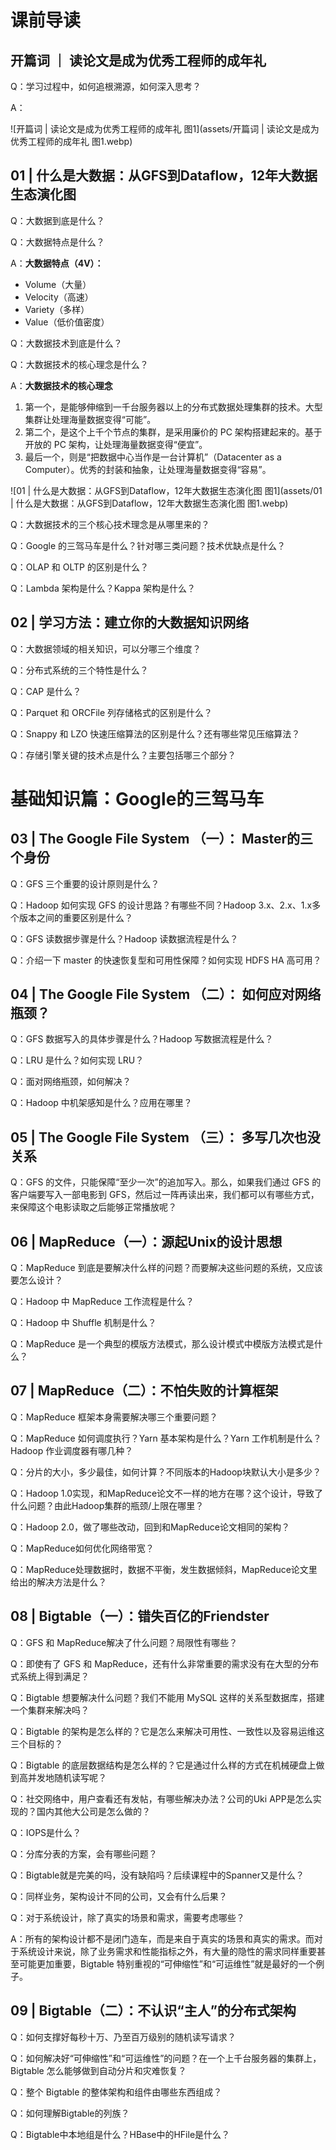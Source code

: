 # 课前导读

## 开篇词 ｜ 读论文是成为优秀工程师的成年礼

Q：学习过程中，如何追根溯源，如何深入思考？

A：

![开篇词 | 读论文是成为优秀工程师的成年礼 图1](assets/开篇词 | 读论文是成为优秀工程师的成年礼 图1.webp)

## 01 | 什么是大数据：从GFS到Dataflow，12年大数据生态演化图

Q：大数据到底是什么？

Q：大数据特点是什么？

A：**大数据特点（4V）：**

- Volume（大量）
- Velocity（高速）
- Variety（多样）
- Value（低价值密度）

Q：大数据技术到底是什么？

Q：大数据技术的核心理念是什么？

A：**大数据技术的核心理念**

1. 第一个，是能够伸缩到一千台服务器以上的分布式数据处理集群的技术。大型集群让处理海量数据变得“可能”。
2. 第二个，是这个上千个节点的集群，是采用廉价的 PC 架构搭建起来的。基于开放的 PC 架构，让处理海量数据变得“便宜”。
3. 最后一个，则是“把数据中心当作是一台计算机”（Datacenter as a Computer）。优秀的封装和抽象，让处理海量数据变得“容易”。

![01 | 什么是大数据：从GFS到Dataflow，12年大数据生态演化图 图1](assets/01 | 什么是大数据：从GFS到Dataflow，12年大数据生态演化图 图1.webp)

Q：大数据技术的三个核心技术理念是从哪里来的？

Q：Google 的三驾马车是什么？针对哪三类问题？技术优缺点是什么？

Q：OLAP 和 OLTP 的区别是什么？

Q：Lambda 架构是什么？Kappa 架构是什么？

## 02 | 学习方法：建立你的大数据知识网络

Q：大数据领域的相关知识，可以分哪三个维度？

Q：分布式系统的三个特性是什么？

Q：CAP 是什么？

Q：Parquet 和 ORCFile 列存储格式的区别是什么？

Q：Snappy 和 LZO 快速压缩算法的区别是什么？还有哪些常见压缩算法？

Q：存储引擎关键的技术点是什么？主要包括哪三个部分？

# 基础知识篇：Google的三驾马车

## 03 | The Google File System （一）： Master的三个身份

Q：GFS 三个重要的设计原则是什么？

Q：Hadoop 如何实现 GFS 的设计思路？有哪些不同？Hadoop 3.x、2.x、1.x多个版本之间的重要区别是什么？

Q：GFS 读数据步骤是什么？Hadoop 读数据流程是什么？

Q：介绍一下 master 的快速恢复型和可用性保障？如何实现 HDFS HA 高可用？

## 04 | The Google File System （二）： 如何应对网络瓶颈？

Q：GFS 数据写入的具体步骤是什么？Hadoop 写数据流程是什么？

Q：LRU 是什么？如何实现 LRU？

Q：面对网络瓶颈，如何解决？

Q：Hadoop 中机架感知是什么？应用在哪里？

## 05 | The Google File System （三）： 多写几次也没关系

Q：GFS 的文件，只能保障“至少一次”的追加写入。那么，如果我们通过 GFS 的客户端要写入一部电影到 GFS，然后过一阵再读出来，我们都可以有哪些方式，来保障这个电影读取之后能够正常播放呢？

## 06 | MapReduce（一）：源起Unix的设计思想

Q：MapReduce 到底是要解决什么样的问题？而要解决这些问题的系统，又应该要怎么设计？

Q：Hadoop 中 MapReduce 工作流程是什么？

Q：Hadoop 中 Shuffle 机制是什么？

Q：MapReduce 是一个典型的模版方法模式，那么设计模式中模版方法模式是什么？

## 07 | MapReduce（二）：不怕失败的计算框架

Q：MapReduce 框架本身需要解决哪三个重要问题？

Q：MapReduce 如何调度执行？Yarn 基本架构是什么？Yarn 工作机制是什么？Hadoop 作业调度器有哪几种？

Q：分片的大小，多少最佳，如何计算？不同版本的Hadoop块默认大小是多少？

Q：Hadoop 1.0实现，和MapReduce论文不一样的地方在哪？这个设计，导致了什么问题？由此Hadoop集群的瓶颈/上限在哪里？

Q：Hadoop 2.0，做了哪些改动，回到和MapReduce论文相同的架构？

Q：MapReduce如何优化网络带宽？

Q：MapReduce处理数据时，数据不平衡，发生数据倾斜，MapReduce论文里给出的解决方法是什么？

## 08 | Bigtable（一）：错失百亿的Friendster

Q：GFS 和 MapReduce解决了什么问题？局限性有哪些？

Q：即使有了 GFS 和 MapReduce，还有什么非常重要的需求没有在大型的分布式系统上得到满足？

Q：Bigtable 想要解决什么问题？我们不能用 MySQL 这样的关系型数据库，搭建一个集群来解决吗？

Q：Bigtable 的架构是怎么样的？它是怎么来解决可用性、一致性以及容易运维这三个目标的？

Q：Bigtable 的底层数据结构是怎么样的？它是通过什么样的方式在机械硬盘上做到高并发地随机读写呢？

Q：社交网络中，用户查看还有发帖，有哪些解决办法？公司的Uki APP是怎么实现的？国内其他大公司是怎么做的？

Q：IOPS是什么？

Q：分库分表的方案，会有哪些问题？

Q：Bigtable就是完美的吗，没有缺陷吗？后续课程中的Spanner又是什么？

Q：同样业务，架构设计不同的公司，又会有什么后果？

Q：对于系统设计，除了真实的场景和需求，需要考虑哪些？

A：所有的架构设计都不是闭门造车，而是来自于真实的场景和真实的需求。而对于系统设计来说，除了业务需求和性能指标之外，有大量的隐性的需求同样重要甚至可能更加重要，Bigtable 特别重视的“可伸缩性”和“可运维性”就是最好的一个例子。

## 09 | Bigtable（二）：不认识“主人”的分布式架构

Q：如何支撑好每秒十万、乃至百万级别的随机读写请求？

Q：如何解决好“可伸缩性”和“可运维性”的问题？在一个上千台服务器的集群上，Bigtable 怎么能够做到自动分片和灾难恢复？

Q：整个 Bigtable 的整体架构和组件由哪些东西组成？

Q：如何理解Bigtable的列族？

Q：Bigtable中本地组是什么？HBase中的HFile是什么？
